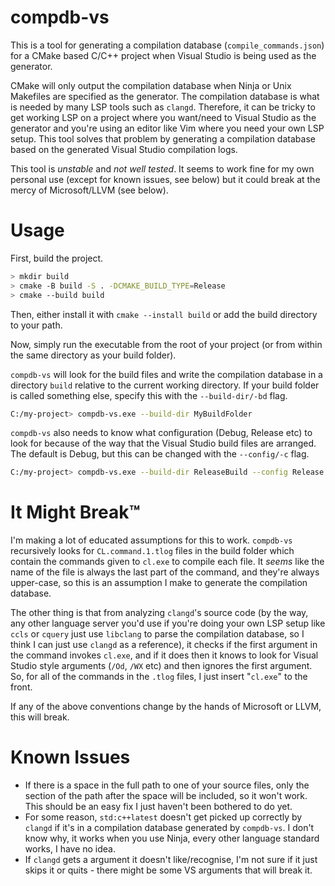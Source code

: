 # compdb-vs

This is a tool for generating a compilation database (`compile_commands.json`) for a CMake based C/C++ project when Visual Studio is being used as the generator.

CMake will only output the compilation database when Ninja or Unix Makefiles are specified as the generator. The compilation database is what is needed by many LSP tools such as `clangd`. Therefore, it can be tricky to get working LSP on a project where you want/need to Visual Studio as the generator and you're using an editor like Vim where you need your own LSP setup. This tool solves that problem by generating a compilation database based on the generated Visual Studio compilation logs.

This tool is _unstable_ and _not well tested_. It seems to work fine for my own personal use (except for known issues, see below) but it could break at the mercy of Microsoft/LLVM (see below).

# Usage

First, build the project.

```bash
> mkdir build
> cmake -B build -S . -DCMAKE_BUILD_TYPE=Release
> cmake --build build
```

Then, either install it with `cmake --install build` or add the build directory to your path.

Now, simply run the executable from the root of your project (or from within the same directory as your build folder).

`compdb-vs` will look for the build files and write the compilation database in a directory `build` relative to the current working directory. If your build folder is called something else, specify this with the `--build-dir/-bd` flag.

```bash
C:/my-project> compdb-vs.exe --build-dir MyBuildFolder
```

`compdb-vs` also needs to know what configuration (Debug, Release etc) to look for because of the way that the Visual Studio build files are arranged. The default is Debug, but this can be changed with the `--config/-c` flag.

```bash
C:/my-project> compdb-vs.exe --build-dir ReleaseBuild --config Release
```

# It Might Break™

I'm making a lot of educated assumptions for this to work. `compdb-vs` recursively looks for `CL.command.1.tlog` files in the build folder which contain the commands given to `cl.exe` to compile each file. It _seems_ like the name of the file is always the last part of the command, and they're always upper-case, so this is an assumption I make to generate the compilation database.

The other thing is that from analyzing `clangd`'s source code (by the way, any other language server you'd use if you're doing your own LSP setup like `ccls` or `cquery` just use `libclang` to parse the compilation database, so I think I can just use `clangd` as a reference), it checks if the first argument in the command invokes `cl.exe`, and if it does then it knows to look for Visual Studio style arguments (`/Od`, `/WX` etc) and then ignores the first argument. So, for all of the commands in the `.tlog` files, I just insert "`cl.exe`" to the front.

If any of the above conventions change by the hands of Microsoft or LLVM, this will break.

# Known Issues
* If there is a space in the full path to one of your source files, only the section of the path after the space will be included, so it won't work. This should be an easy fix I just haven't been bothered to do yet.
* For some reason, `std:c++latest` doesn't get picked up correctly by `clangd` if it's in a compilation database generated by `compdb-vs`. I don't know why, it works when you use Ninja, every other language standard works, I have no idea.
* If `clangd` gets a argument it doesn't like/recognise, I'm not sure if it just skips it or quits - there might be some VS arguments that will break it.

